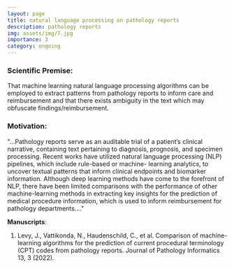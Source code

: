 ```yaml
---
layout: page
title: natural language processing on pathology reports
description: pathology reports
img: assets/img/7.jpg
importance: 3
category: ongoing
---
```


### Scientific Premise:
That machine learning natural language processing algorithms can be employed to extract patterns from pathology reports to inform care and reimbursement and that there exists ambiguity in the text which may obfuscate findings/reimbursement.

### Motivation:
"...Pathology reports serve as an auditable trial of a patient’s clinical narrative, containing text pertaining to diagnosis, prognosis, and specimen processing. Recent works have utilized natural language processing (NLP) pipelines, which include rule-based or machine- learning analytics, to uncover textual patterns that inform clinical endpoints and biomarker information. Although deep learning methods have come to the forefront of NLP, there have been limited comparisons with the performance of other machine-learning methods in extracting key insights for the prediction of medical procedure information, which is used to inform reimbursement for pathology departments...."

**Manuscripts**:
1. Levy, J., Vattikonda, N., Haudenschild, C., et al. Comparison of machine-learning algorithms for the prediction of current procedural terminology (CPT) codes from pathology reports. Journal of Pathology Informatics 13, 3 (2022).
